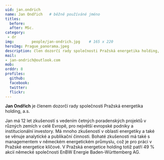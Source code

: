```yaml
---
uid: jan.ondrich
name: Jan Ondřich	# běžně používáné jméno
titles:
  before:
  after: MSc.
category:
 - dr
img: 		people/jan-ondrich.jpg    # 165 x 220
heroImg: Prague_panorama.jpeg
description: člen dozorčí rady společnosti Pražská energetika holding, a.s.
mail:
- jan-ondrich@outlook.com
mob: 
orddr: 8
profiles:
  github:                 
  facebook: 		  
  twitter: 		  
  flickr:     		  
---
```


**Jan Ondřich** je členem dozorčí rady společnosti Pražská energetika holding, a.s.

Jan má 12 let zkušeností s vedením četných poradenských projektů v různých zemích v celé Evropě, pro největší evropské podniky a institucionální investory. Má mnoho zkušeností v oblasti energetiky a také se věnuje analytické a publikační činnosti. Bohaté zkušenosti má také s managementem v německém energetickém průmyslu, což je pro práci v Pražské energetice klíčové. V Pražská energetice holding totiž patří 49 % akcií německé společnosti EnBW Energie Baden-Württemberg AG.
